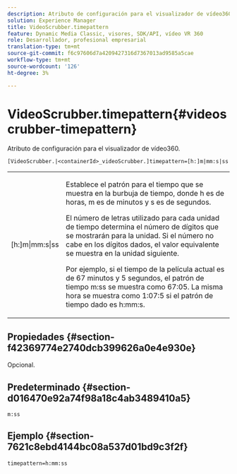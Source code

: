 ```yaml
---
description: Atributo de configuración para el visualizador de vídeo360.
solution: Experience Manager
title: VideoScrubber.timepattern
feature: Dynamic Media Classic, visores, SDK/API, vídeo VR 360
role: Desarrollador, profesional empresarial
translation-type: tm+mt
source-git-commit: f6c97606d7a4209427316d7367013ad9585a5cae
workflow-type: tm+mt
source-wordcount: '126'
ht-degree: 3%

---
```



# VideoScrubber.timepattern{#videoscrubber-timepattern}

Atributo de configuración para el visualizador de vídeo360.

`[VideoScrubber.|<containerId>_videoScrubber.]timepattern=[h:]m|mm:s|ss`

<table id="table_C616483932C2482CA9794DDD7313FD7C"> 
 <tbody> 
  <tr> 
   <td colname="col1"> <p> <span class="codeph"> [h:]m|mm:s|ss</span> </p> </td> 
   <td colname="col2"> <p> Establece el patrón para el tiempo que se muestra en la burbuja de tiempo, donde <span class="codeph"> h</span> es de horas, <span class="codeph"> m</span> es de minutos y <span class="codeph"> s</span> es de segundos. </p> <p>El número de letras utilizado para cada unidad de tiempo determina el número de dígitos que se mostrarán para la unidad. Si el número no cabe en los dígitos dados, el valor equivalente se muestra en la unidad siguiente. </p> <p>Por ejemplo, si el tiempo de la película actual es de 67 minutos y 5 segundos, el patrón de tiempo <span class="codeph"> m:ss</span> se muestra como 67:05. La misma hora se muestra como 1:07:5 si el patrón de tiempo dado es <span class="codeph"> h:mm:s</span>. </p> </td> 
  </tr> 
 </tbody> 
</table>

## Propiedades {#section-f42369774e2740dcb399626a0e4e930e}

Opcional.

## Predeterminado {#section-d016470e92a74f98a18c4ab3489410a5}

`m:ss`

## Ejemplo {#section-7621c8ebd4144bc08a537d01bd9c3f2f}

```
timepattern=h:mm:ss
```


